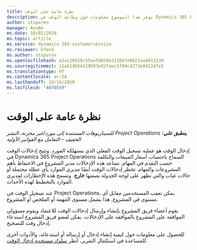 ```yaml
---
title: نظرة عامة على الوقت
description: يوفر هذا الموضوع معلومات حول وظائف الوقت في Dynamics 365 Project operations.
author: stsporen
manager: AnnBe
ms.date: 10/02/2020
ms.topic: article
ms.service: dynamics-365-customerservice
ms.reviewer: kfend
ms.author: stsporen
ms.openlocfilehash: e2ac26910c55eefd059e3136b7e8821aad411539
ms.sourcegitcommit: 11a61db54119503e82faec5f99c4273e8d1247e5
ms.translationtype: HT
ms.contentlocale: ar-SA
ms.lasthandoff: 10/16/2020
ms.locfileid: "4070559"
---
```

# <a name="time-overview"></a>نظرة عامة على الوقت

_**ينطبق علي:** ‏‫Project Operations للسيناريوهات المستندة إلى مورد/غير مخزنة‬، ‏‫النشر الخفيف – التعامل مع الفواتير الأولية‬_

إدخال الوقت هو عملية تسجيل الوقت الفعلي الذي يستهلكه المورد. وتتيح إدخالات الوقت في Dynamics 365 Project Operations السماح باحتساب أسعار المبيعات والتكلفة حسب التقدم في المهام. تساعد هذه الإدخالات مدير المشروع في الاحتفاظ بأهم المشروعات والمهام. تخطر إدخالات الوقت أيضًا مديري الموارد بأي عطلة محتملة أو حالات غياب والتي تظهر على لوحة الجدولة بصفتها **خارج**. وتسمح هذه الإخطارات لمديري الموارد بالتخطيط لهذه الأحداث.

عند تسجيل الوقت في Project Operations، يمكن تعقب المستخدمين مقابل أي مستوى في المشروع. هذا يشمل مستوى المهمة أو الملخص أو المشروع.

يقوم أعضاء فريق المشروع بإنشاء وإرسال إدخالات الوقت للاعتماد ويقوم مسؤولي الموافقة على المشروع بالموافقة على الإدخالات. يمكن لعضو فريق المشروع استدعاء إدخال وقت للتصحيح.

للحصول على معلومات حول كيفية إنشاء إدخال أو إرساله أو استدعائه، والأدوات أخرى للمساعدة في استكمال التقرير، انظر [سلوك مستخدم إدخال الوقت](ui-behavior-time.md).

